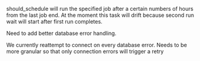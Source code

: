 should_schedule will run the specified job after a certain numbers of hours from the last job end. 
At the moment this task will drift because second run wait will start after first run completes.

Need to add better database error handling.

We currently reattempt to connect on every database error. Needs to be more granular so that only connection errors will trigger a retry 